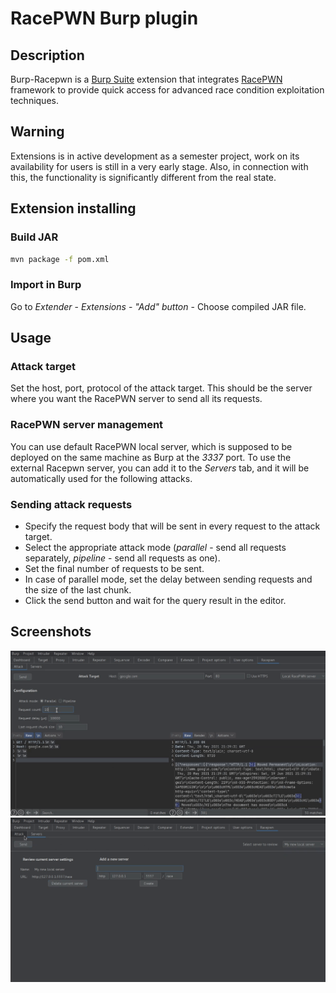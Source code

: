 # RacePWN Burp plugin

## Description
Burp-Racepwn is a [Burp Suite](https://portswigger.net/burp) extension that integrates [RacePWN](https://github.com/racepwn/racepwn) framework to provide quick access for advanced race condition exploitation techniques.

## Warning
Extensions is in active development as a semester project, work on its availability for users is still in a very early stage. Also, in connection with this, the functionality is significantly different from the real state.

## Extension installing
### Build JAR
```bash
mvn package -f pom.xml
```
### Import in Burp
Go to _Extender_ - _Extensions_ - _"Add" button_ - Choose compiled JAR file.

## Usage

### Attack target
Set the host, port, protocol of the attack target. This should be the server where you want the RacePWN server to send all its requests.
### RacePWN server management
You can use default RacePWN local server, which is supposed to be deployed on the same machine as Burp at the _3337_ port.
To use the external Racepwn server, you can add it to the _Servers_ tab, and it will be automatically used for the following attacks.
### Sending attack requests
- Specify the request body that will be sent in every request to the attack target.
- Select the appropriate attack mode (_parallel_ - send all requests separately, _pipeline_ - send all requests as one).
- Set the final number of requests to be sent.
- In case of parallel mode, set the delay between sending requests and the size of the last chunk.
- Click the send button and wait for the query result in the editor.

## Screenshots
![Attack tab](attack_tab.png)
![Servers tab](servers_tab.png)
